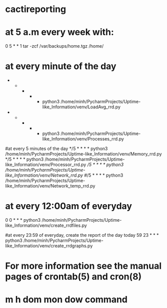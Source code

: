 # cactireporting
# at 5 a.m every week with:
0 5 * * 1 tar -zcf /var/backups/home.tgz /home/
# at every minute of the day 
* * * * * python3 /home/minh/PycharmProjects/Uptime-like_Information/venv/LoadAvg_rrd.py
* * * * * python3 /home/minh/PycharmProjects/Uptime-like_Information/venv/Processes_rrd.py

#at every 5 minutes of the day 
*/5 * * * * python3 /home/minh/PycharmProjects/Uptime-like_Information/venv/Memory_rrd.py
*/5 * * * * python3 /home/minh/PycharmProjects/Uptime-like_Information/venv/Processor_rrd.py
*/5 * * * * python3 /home/minh/PycharmProjects/Uptime-like_Information/venv/Network_rrd.py
#*/5 * * * * python3 /home/minh/PycharmProjects/Uptime-like_Information/venv/Network_temp_rrd.py

# at every 12:00am of everyday 
0 0 * * * python3 /home/minh/PycharmProjects/Uptime-like_Information/venv/create_rrdfiles.py

#at every 23:59 of everyday, create the report of the day today 
59 23 * * * python3 /home/minh/PycharmProjects/Uptime-like_Information/venv/create_rrdgraphs.py

# For more information see the manual pages of crontab(5) and cron(8)
# 
# m h  dom mon dow   command
